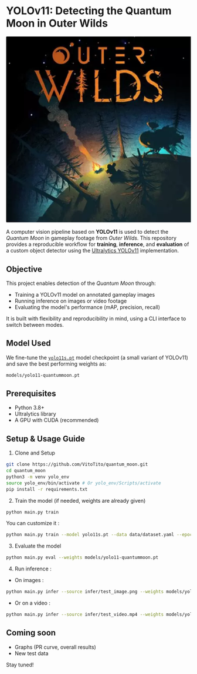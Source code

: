 # YOLOv11: Detecting the Quantum Moon in Outer Wilds

<p align="center">
  <img src="data/OW.png" width="600" alt="Quantum Moon Banner">
</p>

A computer vision pipeline based on **YOLOv11** is used to detect the *Quantum Moon* in gameplay footage from *Outer Wilds*. This repository provides a reproducible workflow for **training**, **inference**, and **evaluation** of a custom object detector using the [Ultralytics YOLOv11](https://github.com/ultralytics/ultralytics) implementation.

## Objective

This project enables detection of the *Quantum Moon* through:

- Training a YOLOv11 model on annotated gameplay images  
- Running inference on images or video footage  
- Evaluating the model's performance (mAP, precision, recall)  

It is built with flexibility and reproducibility in mind, using a CLI interface to switch between modes.

## Model Used

We fine-tune the [`yolo11s.pt`](https://github.com/ultralytics/ultralytics) model checkpoint (a small variant of YOLOv11) and save the best performing weights as:

```bash
models/yolo11-quantummoon.pt
```

## Prerequisites

- Python 3.8+
- Ultralytics library
- A GPU with CUDA (recommended)

## Setup & Usage Guide

1. Clone and Setup

```bash
git clone https://github.com/VitoTito/quantum_moon.git
cd quantum_moon
python3 -m venv yolo_env
source yolo_env/bin/activate # Or yolo_env/Scripts/activate
pip install -r requirements.txt
```

2. Train the model (if needed, weights are already given)

```bash
python main.py train
```

You can customize it : 

```bash
python main.py train --model yolo11s.pt --data data/dataset.yaml --epochs 50 --imgsz 640 --batch 16 --device 0 --name yolo11-quantummoon
```

3. Evaluate the model

```bash
python main.py eval --weights models/yolo11-quantummoon.pt
```


4. Run inference : 

- On images : 

```bash
python main.py infer --source infer/test_image.png --weights models/yolo11-quantummoon.pt
```

- Or on a video : 

```bash
python main.py infer --source infer/test_video.mp4 --weights models/yolo11-quantummoon.pt
```


## Coming soon

- Graphs (PR curve, overall results)
- New test data

Stay tuned!